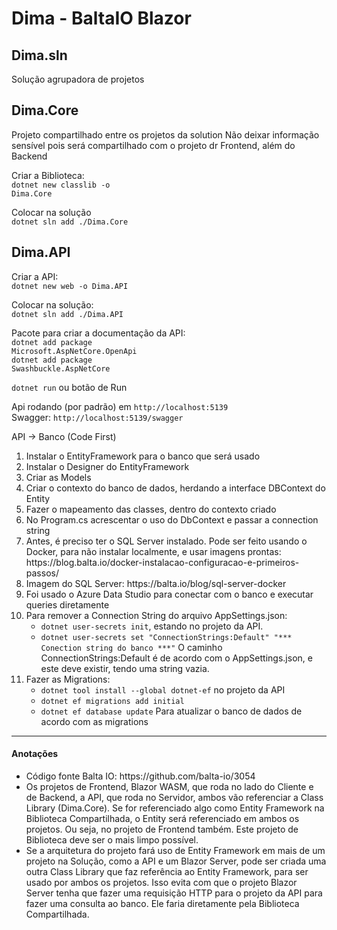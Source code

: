 <h1>Dima - BaltaIO Blazor</h1>

<h2>Dima.sln</h2>
Solução agrupadora de projetos

<h2>Dima.Core</h2>

Projeto compartilhado entre os projetos da solution
Não deixar informação sensível pois será compartilhado com o projeto dr Frontend, além do Backend

Criar a Biblioteca:<br>
<code>dotnet new classlib -o Dima.Core</code>

Colocar na solução<br>
<code>dotnet sln add ./Dima.Core</code>

<h2>Dima.API</h2>

Criar a API:<br>
<code>dotnet new web -o Dima.API</code>

Colocar na solução:<br>
<code>dotnet sln add ./Dima.API</code>

Pacote para criar a documentação da API:<br>
<code>dotnet add package Microsoft.AspNetCore.OpenApi</code><br>
<code>dotnet add package Swashbuckle.AspNetCore</code>

<code>dotnet run</code> ou botão de Run

Api rodando (por padrão) em <code>http://localhost:5139</code><br>
Swagger: <code>http://localhost:5139/swagger</code>

API -> Banco (Code First)
<ol>
  <li>Instalar o EntityFramework para o banco que será usado</li>
  <li>Instalar o Designer do EntityFramework</li>
  <li>Criar as Models</li>
  <li>Criar o contexto do banco de dados, herdando a interface DBContext do Entity</li>
  <li>Fazer o mapeamento das classes, dentro do contexto criado</li>
  <li>No Program.cs acrescentar o uso do DbContext e passar a connection string</li>
  <li>Antes, é preciso ter o SQL Server instalado. Pode ser feito usando o Docker, para não instalar localmente, e usar imagens prontas: https://blog.balta.io/docker-instalacao-configuracao-e-primeiros-passos/</li>
  <li>Imagem do SQL Server: https://balta.io/blog/sql-server-docker</li>
  <li>Foi usado o Azure Data Studio para conectar com o banco e executar queries diretamente</li>
  <li>Para remover a Connection String do arquivo AppSettings.json:
    <ul>
      <li><code>dotnet user-secrets init</code>, estando no projeto da API.</li>
      <li><code>dotnet user-secrets set "ConnectionStrings:Default" "*** Conection string do banco ***"</code> O caminho ConnectionStrings:Default é de acordo com o AppSettings.json, e este deve existir, tendo uma string vazia.</li>
    </ul>
  </li>
  <li>Fazer as Migrations:
    <ul>
      <li>
        <code>dotnet tool install --global dotnet-ef</code> no projeto da API
      </li>
      <li>
        <code>dotnet ef migrations add initial</code>
      </li>
      <li>
        <code>dotnet ef database update</code> Para atualizar o banco de dados de acordo com as migrations
      </li>
    </ul>
  </li>
</ol>

<hr>

<h4>Anotações</h4>
<ul>
  <li>Código fonte Balta IO: https://github.com/balta-io/3054</li>
  <li>
    Os projetos de Frontend, Blazor WASM, que roda no lado do Cliente e de Backend, a API, que roda no Servidor, ambos vão referenciar a Class Library (Dima.Core). 
    Se for referenciado algo como Entity Framework na Biblioteca Compartilhada, o Entity será referenciado em ambos os projetos. Ou seja, no projeto de Frontend também.
    Este projeto de Biblioteca deve ser o mais limpo possível.
  </li>
  <li>
    Se a arquitetura do projeto fará uso de Entity Framework em mais de um projeto na Solução, como a API e um Blazor Server, pode ser criada uma outra Class Library que faz referência ao Entity Framework, para ser usado por ambos os projetos.
    Isso evita com que o projeto Blazor Server tenha que fazer uma requisição HTTP para o projeto da API para fazer uma consulta ao banco. Ele faria diretamente pela Biblioteca Compartilhada.
  </li>
</ul>

